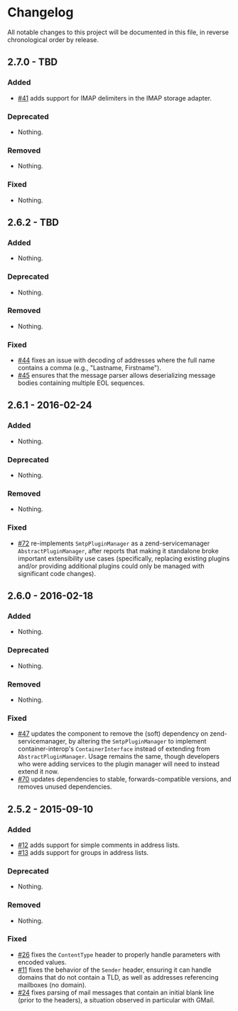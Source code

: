 # Changelog

All notable changes to this project will be documented in this file, in reverse chronological order by release.

## 2.7.0 - TBD

### Added

- [#41](https://github.com/zendframework/zend-mail/pull/41) adds support for
  IMAP delimiters in the IMAP storage adapter.

### Deprecated

- Nothing.

### Removed

- Nothing.

### Fixed

- Nothing.

## 2.6.2 - TBD

### Added

- Nothing.

### Deprecated

- Nothing.

### Removed

- Nothing.

### Fixed

- [#44](https://github.com/zendframework/zend-mail/pull/44) fixes an issue with
  decoding of addresses where the full name contains a comma (e.g., "Lastname,
  Firstname").
- [#45](https://github.com/zendframework/zend-mail/pull/45) ensures that the
  message parser allows deserializing message bodies containing multiple EOL
  sequences.

## 2.6.1 - 2016-02-24

### Added

- Nothing.

### Deprecated

- Nothing.

### Removed

- Nothing.

### Fixed

- [#72](https://github.com/zendframework/zend-mail/pull/72) re-implements
  `SmtpPluginManager` as a zend-servicemanager `AbstractPluginManager`, after
  reports that making it standalone broke important extensibility use cases
  (specifically, replacing existing plugins and/or providing additional plugins
  could only be managed with significant code changes).

## 2.6.0 - 2016-02-18

### Added

- Nothing.

### Deprecated

- Nothing.

### Removed

- Nothing.

### Fixed

- [#47](https://github.com/zendframework/zend-mail/pull/47) updates the
  component to remove the (soft) dependency on zend-servicemanager, by
  altering the `SmtpPluginManager` to implement container-interop's
  `ContainerInterface` instead of extending from `AbstractPluginManager`.
  Usage remains the same, though developers who were adding services
  to the plugin manager will need to instead extend it now.
- [#70](https://github.com/zendframework/zend-mail/pull/70) updates dependencies
  to stable, forwards-compatible versions, and removes unused dependencies.

## 2.5.2 - 2015-09-10

### Added

- [#12](https://github.com/zendframework/zend-mail/pull/12) adds support for
  simple comments in address lists.
- [#13](https://github.com/zendframework/zend-mail/pull/13) adds support for
  groups in address lists.

### Deprecated

- Nothing.

### Removed

- Nothing.

### Fixed

- [#26](https://github.com/zendframework/zend-mail/pull/26) fixes the
  `ContentType` header to properly handle parameters with encoded values.
- [#11](https://github.com/zendframework/zend-mail/pull/11) fixes the
  behavior of the `Sender` header, ensuring it can handle domains that do not
  contain a TLD, as well as addresses referencing mailboxes (no domain).
- [#24](https://github.com/zendframework/zend-mail/pull/24) fixes parsing of
  mail messages that contain an initial blank line (prior to the headers), a
  situation observed in particular with GMail.
